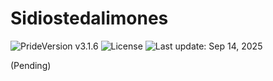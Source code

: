 # Sidiostedalimones

![PrideVersion v3.1.6](https://img.shields.io/badge/Pride_versioning-3.1.6-white?style=flat&labelColor=f6f4f3&color=ffcc00) ![License](https://img.shields.io/badge/License-MIT_1.0-white?style=flat&labelColor=f6f4f3&color=ffcc00) ![Last update: Sep 14, 2025](https://img.shields.io/badge/Updated-Sep_14,_2025-white?style=flat&labelColor=f6f4f3&color=ffcc00&label=@)

(Pending)
